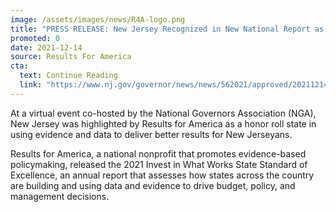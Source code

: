 ```yaml
---
image: /assets/images/news/R4A-logo.png
title: "PRESS RELEASE: New Jersey Recognized in New National Report as an Honor Roll State for Data-Driven and Evidence-Based Policymaking"
promoted: 0
date: 2021-12-14
source: Results For America
cta:
  text: Continue Reading
  link: "https://www.nj.gov/governor/news/news/562021/approved/20211214a.shtml"
---
```


At a virtual event co-hosted by the National Governors Association (NGA), New Jersey was highlighted by Results for America as a honor roll state in using evidence and data to deliver better results for New Jerseyans.

Results for America, a national nonprofit that promotes evidence-based policymaking, released the 2021 Invest in What Works State Standard of Excellence, an annual report that assesses how states across the country are building and using data and evidence to drive budget, policy, and management decisions.
